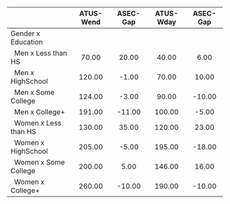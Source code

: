 
|                      |    ATUS-Wend |     ASEC-Gap |    ATUS-Wday |     ASEC-Gap |
| -------------------- | :----------: | :----------: | :----------: | :----------: |
| Gender x Education   |              |              |              |              |
| &nbsp;&nbsp;Men x Less than HS |        70.00 |        20.00 |        40.00 |         6.00 |
| &nbsp;&nbsp;Men x HighSchool |       120.00 |        -1.00 |        70.00 |        10.00 |
| &nbsp;&nbsp;Men x Some College |       124.00 |        -3.00 |        90.00 |       -10.00 |
| &nbsp;&nbsp;Men x College+ |       191.00 |       -11.00 |       100.00 |        -5.00 |
| &nbsp;&nbsp;Women x Less than HS |       130.00 |        35.00 |       120.00 |        23.00 |
| &nbsp;&nbsp;Women x HighSchool |       205.00 |        -5.00 |       195.00 |       -18.00 |
| &nbsp;&nbsp;Women x Some College |       200.00 |         5.00 |       146.00 |        16.00 |
| &nbsp;&nbsp;Women x College+ |       260.00 |       -10.00 |       190.00 |       -10.00 |

